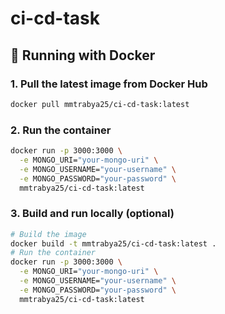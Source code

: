 # ci-cd-task

## 🚀 Running with Docker

### 1. Pull the latest image from Docker Hub
```bash
docker pull mmtrabya25/ci-cd-task:latest
```
### 2. Run the container
```bash
docker run -p 3000:3000 \
  -e MONGO_URI="your-mongo-uri" \
  -e MONGO_USERNAME="your-username" \
  -e MONGO_PASSWORD="your-password" \
  mmtrabya25/ci-cd-task:latest
```
### 3. Build and run locally (optional)
```bash
# Build the image
docker build -t mmtrabya25/ci-cd-task:latest .
# Run the container
docker run -p 3000:3000 \
  -e MONGO_URI="your-mongo-uri" \
  -e MONGO_USERNAME="your-username" \
  -e MONGO_PASSWORD="your-password" \
  mmtrabya25/ci-cd-task:latest
```